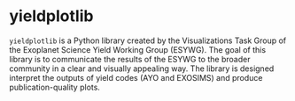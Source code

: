 # yieldplotlib

`yieldplotlib` is a Python library created by the Visualizations Task Group of
the Exoplanet Science Yield Working Group (ESYWG). The goal of this library is
to communicate the results of the ESYWG to the broader community in a clear and
visually appealing way. The library is designed interpret the outputs of yield
codes (AYO and EXOSIMS) and produce publication-quality plots.
